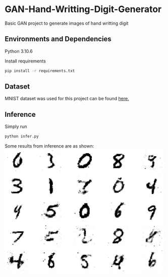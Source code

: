 # GAN-Hand-Writting-Digit-Generator
Basic GAN project to generate images of hand writting digit

## Environments and Dependencies
Python 3.10.6

Install requirements
```bash
pip install -r requirements.txt
```

## Dataset
MNIST dataset was used for this project can be found [here.](http://yann.lecun.com/exdb/mnist/)

## Inference
Simply run
```bash
python infer.py
```
Some results from inference are as shown:
![Infer](assets/test.png "infer")